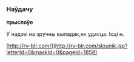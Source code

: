 ### Наўдачу
**прыслоўе**

У надзеі на зручны выпадак,як удасца. Ісці н.

<a rel="author">[http://rv-blr.com/](http://rv-blr.com/slounik.jsp?letterId=0&maskId=0&pageId=1858)</a>
